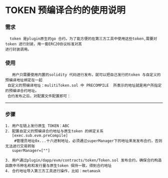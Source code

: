 # TOKEN 预编译合约的使用说明


### 需求
```bigquery
  token 是plugin原生的go 合约，为了能方便的在第三方工具中使用这些token,需要对token 进行封装，用一套ERC20协议标准对其 
进行封装调用。
```

### 使用
```bigquery
   用户只需要使用内置的solidity 代码进行发布，就可以把自己发行的token 与自定义的预编译地址绑定在一起
 自定义的预编译地址：mulitiToken.sol 中 PRECOMPILE  所表示的地址就是用户所指定的预编译合约地址。
 合约发布之后，对配置文件配置即可：
```
---
### 步骤

    1. 用户在链上发行原生 TOKEN：ABC
    2. 配置自定义的预编译合约地址与原生token 的绑定关系
       [exec.sub.evm.preCompile]
        #管理员地址0x...十六进制地址，必须通过superManager下的地址来发发布合约，否则无法进行交易转账
       superManager=[""]

    3. 用户通过plugin/dapp/evm/contracts/token/Token.sol 发布合约，确保合约构造函数中币种名称和发行量与原生token 保持一致，得到合约地址
    4. 合约地址导入第三方工具进行操作，比如：metamask 

